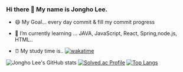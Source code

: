 ### Hi there 👋 My name is Jongho Lee.
- 😄 My Goal...   every day commit & fill my commit progress

- 🌱 I’m currently learning ...   JAVA, JavaScript, React, Spring,node.js, HTML..

- ⏰ My study time is..
[![wakatime](https://wakatime.com/badge/user/fab11908-f2ab-4476-8057-2f6505465ffb.svg)](https://wakatime.com/@fab11908-f2ab-4476-8057-2f6505465ffb) 


![Jongho Lee's GitHub stats](https://github-readme-stats.vercel.app/api?username=DevFrank9&show_icons=true&theme=dark)
[![Solved.ac Profile](http://mazassumnida.wtf/api/v2/generate_badge?boj=devfrank)](https://solved.ac/devfrank/)
[![Top Langs](https://github-readme-stats.vercel.app/api/top-langs/?username=Devfrank9&layout=compact&theme=dark)](https://github.com/anuraghazra/github-readme-stats)

<!--
**DevFrank9/DevFrank9** is a ✨ _special_ ✨ repository because its `README.md` (this file) appears on your GitHub profile.

Here are some ideas to get you started:

- 🔭 I’m currently working on ...
- 👯 I’m looking to collaborate on ...
- 🤔 I’m looking for help with ...
- 💬 Ask me about ...
- 📫 How to reach me: ...
- 😄 Pronouns: ...
- ⚡ Fun fact: ...
-->
